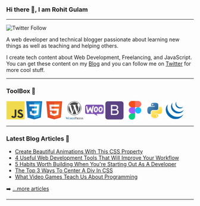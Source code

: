 ### Hi there 👋, I am Rohit Gulam  

---


![Twitter Follow](https://img.shields.io/twitter/follow/RohitGulam?style=social)

A web developer and technical blogger passionate about learning new things as well as teaching and helping others.

I create tech content about Web Development, Freelancing, and JavaScript. You can get these content on my [Blog](https://rohitgulam.hashnode.dev/) and you can follow me on [Twitter](https://twitter.com/RohitGulam) for more cool stuff.

 ---
### ToolBox 🧰 

<img src="https://github.com/devicons/devicon/blob/master/icons/javascript/javascript-original.svg" alt="JavaScript logo" width="50px"><img src ="https://github.com/devicons/devicon/blob/master/icons/css3/css3-original.svg" alt="CSS3 logo" width="50px">
<img src ="https://github.com/devicons/devicon/blob/master/icons/html5/html5-original.svg" alt="HTML5 logo" width="50px">
<img src ="https://github.com/devicons/devicon/blob/master/icons/wordpress/wordpress-original.svg" alt="WordPress logo" width="50px">
<img src ="https://github.com/devicons/devicon/blob/master/icons/woocommerce/woocommerce-original.svg" alt="Woocommerce logo" width="50px">
<img src ="https://github.com/devicons/devicon/blob/master/icons/bootstrap/bootstrap-plain.svg" alt="Bootstrap logo" width="50px">
<img src ="https://github.com/devicons/devicon/blob/master/icons/figma/figma-original.svg" alt="Figma logo" width="50px">
<img src ="https://github.com/devicons/devicon/blob/master/icons/python/python-original.svg" alt="Python logo" width="50px">
<img src ="https://github.com/devicons/devicon/blob/master/icons/jquery/jquery-original.svg" alt="jQuery logo" width="50px">
 
 ---
 



### Latest Blog Articles 📙
<!-- BLOG-POST-LIST:START -->
- [Create Beautiful Animations With This CSS Property](https://rohitgulam.hashnode.dev/create-beautiful-animations-with-css)
- [4 Useful Web Development Tools That Will Improve Your Workflow](https://rohitgulam.hashnode.dev/4-useful-web-development-tools-that-will-improve-your-workflow)
- [5 Habits Worth Building When You're Starting Out As A Developer](https://rohitgulam.hashnode.dev/5-habits-worth-building-when-youre-starting-out-as-a-developer)
- [The Top 3 Ways To Center A Div In CSS](https://rohitgulam.hashnode.dev/the-top-3-ways-to-center-a-div-in-css)
- [What Video Games Teach Us About Programming](https://rohitgulam.hashnode.dev/what-video-games-teach-us-about-programming)
<!-- BLOG-POST-LIST:END -->
➡️ [...more articles](https://rohitgulam.hashnode.dev/)



---

<!--
**rohitgulam/rohitgulam** is a ✨ _special_ ✨ repository because its `README.md` (this file) appears on your GitHub profile.

Here are some ideas to get you started:

- 🔭 I’m currently working on ...
- 🌱 I’m currently learning ...
- 👯 I’m looking to collaborate on ...
- 🤔 I’m looking for help with ...
- 💬 Ask me about ...
- 📫 How to reach me: ...
- 😄 Pronouns: ...
- ⚡ Fun fact: ...
-->
